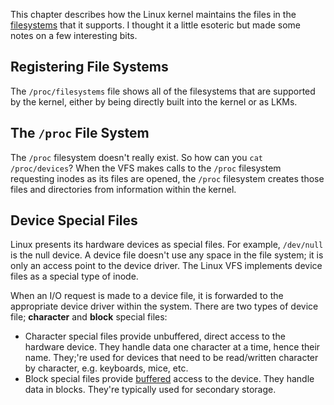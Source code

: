 This chapter describes how the Linux kernel maintains the files in the [filesystems](../../OSTEP/Part%20III%20-%20Persistence/5%20-%20File%20System%20Implementation.md) that it supports.  I thought it a little esoteric but made some notes on a few interesting bits.
## Registering File Systems
The `/proc/filesystems` file shows all of the filesystems that are supported by the kernel, either by being directly built into the kernel or as LKMs.


## The `/proc` File System
The `/proc` filesystem doesn't really exist. So how can you `cat /proc/devices`? 
When the VFS makes calls to the `/proc` filesystem requesting inodes as its files are opened, the `/proc` filesystem creates those files and directories from information within the kernel. 

## Device Special Files
Linux presents its hardware devices as special files. For example, `/dev/null` is the null device. A device file doesn't use any space in the file system; it is only an access point to the device driver. The Linux VFS implements device files as a special type of inode. 

When an I/O request is made to a device file, it is forwarded to the appropriate device driver within the system. There are two types of device file; **character** and **block** special files:

* Character special files provide unbuffered, direct access to the hardware device. They handle data one character at a time, hence their name. They;'re used for devices that need to be read/written character by character, e.g. keyboards, mice, etc.
* Block special files provide [buffered](../../OSTEP/Part%20III%20-%20Persistence/Interlude%20-%20Filesystem%20Caching%20and%20Buffering.md) access to the device. They handle data in blocks. They're typically used for secondary storage.






